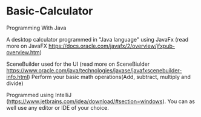 # Basic-Calculator
Programming With Java

A desktop calculator programmed in "Java language" using JavaFx (read more on JavaFX https://docs.oracle.com/javafx/2/overview/jfxpub-overview.htm)

SceneBuilder used for the UI (read more on SceneBiulder https://www.oracle.com/java/technologies/javase/javafxscenebuilder-info.html)
Perform your basic math operations(Add, subtract, multiply and divide)

Programmed using IntelliJ (https://www.jetbrains.com/idea/download/#section=windows). 
You can as well use any editor or IDE of your choice.
